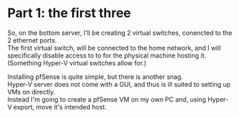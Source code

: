 # Part 1: the first three

So, on the bottom server, I'll be creating 2 virtual switches, conencted to the 2 ethernet ports.  
The first virtual switch, will be connected to the home network, and I will specifically disable access to to for the physical machine hosting it.  
(Something Hyper-V virtual switches allow for.)  

Installing pfSense is quite simple, but there is another snag.  
Hyper-V server does not come with a GUI, and thus is ill suited to setting up VMs on directly.  
Instead I'm going to create a pfSense VM on my own PC and, using Hyper-V export, move it's intended host.  
